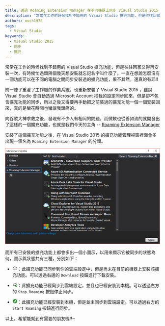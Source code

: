```yaml
---
title: 透過 Roaming Extension Manager 在不同機器上同步 Visual Studio 2015 的擴充功能
description: "常常在工作的時候找到不錯用的 Visual Studio 擴充功能，但是往往回家又得再安裝一次，有時候忙過頭隔個幾天想安裝就忘記名字叫什麼了。一直在想說怎麼沒有一個功能可以在不同的電腦之間同步安裝過的擴充功能，果不其然，還真的有耶!!"
authors: ouch1978
tags:
  - Visual Studio
keywords:
  - Visual Studio 2015
  - 同步
  - 擴充
---
```


常常在工作的時候找到不錯用的 Visual Studio 擴充功能，但是往往回家又得再安裝一次，有時候忙過頭隔個幾天想安裝就忘記名字叫什麼了。一直在想說怎麼沒有一個功能可以在不同的電腦之間同步安裝過的擴充功能，果不其然，還真的有耶!!

<!-- truncate -->

前一陣子重灌了工作機的作業系統，也重新安裝了 Visual Studio 2015 ，雖說 Visual Studio 會自動透過 Microsoft Account 把我的設定同步回來，但是卻不包含擴充功能的同步，所以之後又得要再手動把之前裝過的擴充功能一個一個安裝回來，真的是蠻花時間也蠻讓我頭痛的。

向谷歌大神求救之後，發現有不少人有相同的問題，而微軟也從善如流的就開發出了這樣的一個擴充功能，也就是我們今天的主角 -- [Roaming Extension Manager](https://visualstudiogallery.msdn.microsoft.com/7b421a95-c32c-4433-a2be-a41b276013ab "Roaming Extension Manager")

安裝了這個擴充功能之後，在 Visual Studio 2015 的擴充功能管理視窗裡面會多出現一個名為 `Roaming Extension Manager` 的分類。

![Roaming Extension Manager 設定面版](roaming-extension-manager.png)

而所有已安裝的擴充功能上都會多出一個小圖示，以用來顯示它被同步的狀態為何，圖示與狀態共有三種，分別如下：

- ![Roamed](cloud.png)：此擴充功能已同步到你的雲端設定中，但是尚未在目前的機器上安裝該擴充功能。可以透過右邊的 `Download` 按鈕進行下載安裝。

- ![Roamed & Installed](Cloud%20n%20Checkbox.png)：此擴充功能已經同步到雲端設定，並且也已經安裝到本機。可以透過右方的 `Stop Roaming` 按鈕停止同步。

- ![Installed](Checkbox.png)：此擴充功能已經安裝到本機，但是並未同步到雲端設定。可以透過右方的 `Start Roaming` 按鈕進行同步。

以上。希望能幫到有需要的朋友喔!!~
